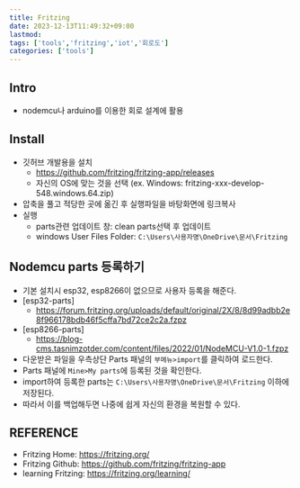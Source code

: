 ```yaml
---
title: Fritzing
date: 2023-12-13T11:49:32+09:00
lastmod:
tags: ['tools','fritzing','iot','회로도']
categories: ['tools']
---
```


## Intro
* nodemcu나 arduino를 이용한 회로 설계에 활용

## Install
* 깃허브 개발용을 설치
    - <https://github.com/fritzing/fritzing-app/releases>
    - 자신의 OS에 맞는 것을 선택 (ex. Windows: fritzing-xxx-develop-548.windows.64.zip)
* 압축을 풀고 적당한 곳에 옮긴 후 실행파일을 바탕화면에 링크복사
* 실행
    - parts관련 업데이트 창: clean parts선택 후 업데이트
    - windows User Files Folder: `C:\Users\사용자명\OneDrive\문서\Fritzing`
    
## Nodemcu parts 등록하기
* 기본 설치시 esp32, esp8266이 없으므로 사용자 등록을 해준다.
* [esp32-parts]
    - <https://forum.fritzing.org/uploads/default/original/2X/8/8d99adbb2e8f966178bdb46f5cffa7bd72ce2c2a.fzpz>
* [esp8266-parts]
    - <https://blog-cms.tasnimzotder.com/content/files/2022/01/NodeMCU-V1.0-1.fzpz>
* 다운받은 파일을 우측상단 Parts 패널의 `부메뉴>import`를 클릭하여 로드한다.
* Parts 패널에 `Mine>My parts`에 등록된 것을 확인한다.
* import하여 등록한 parts는 `C:\Users\사용자명\OneDrive\문서\Fritzing` 이하에 저장된다.
* 따라서 이를 백업해두면 나중에 쉽게 자신의 환경을 복원할 수 있다.

## REFERENCE
* Fritzing Home: <https://fritzing.org/>
* Fritzing Github: <https://github.com/fritzing/fritzing-app>
* learning Fritzing: <https://fritzing.org/learning/>
